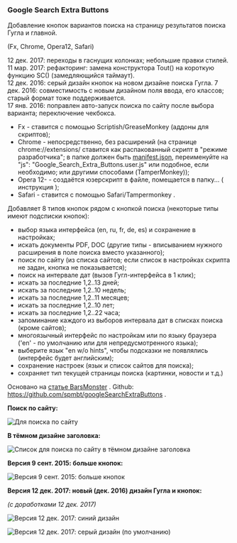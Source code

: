 ### Google Search Extra Buttons

Добавление кнопок вариантов поиска на страницу результатов поиска Гугла и главной.

(Fx, Chrome, Opera12, Safari)

12 дек. 2017: переходы в гаснущих колонках; небольшие правки стилей.<br>
11 мар. 2017: рефакторинг: замена конструктора Tout() на короткую функцию SC() (замедляющийся таймаут).<br>
12 дек. 2016: серый дизайн кнопок на новом дизайне поиска Гугла.
7 дек. 2016: совместимость с новым дизайном поля ввода, его классов; старый формат тоже поддерживается.<br>
17 янв. 2016: поправлен авто-запуск поиска по сайту после выбора варианта; переключение чекбокса.

* Fx - ставится с помощью Scriptish/GreaseMonkey (аддоны для скриптов);
* Chrome - непосредственно, без расширений (на странице chrome://extensions/ ставится как распакованный скрипт в "режиме разработчика"; в папке должен быть [manifest.json](https://raw.githubusercontent.com/spmbt/googleSearchExtraButtons/master/manifest.json), переименуйте на "js": "Google_Search_Extra_Buttons.user.js" или подобное, если необходимо; или другими способами (TamperMonkey));
* Opera 12- - создаётся юзерскрипт в файле, помещается в папку... ( инструкция );
* Safari - ставится с помощью Safari/Tampermonkey .

Добавляет 8 типов кнопок рядом с кнопкой поиска (некоторые типы имеют подсписки кнопок):

* выбор языка интерфейса (en, ru, fr, de, es) и сохранение в настройках;
* искать документы PDF, DOC (другие типы - вписыванием нужного расширения в поле поиска вместо указанного);
* поиск по сайту (из списка сайтов; если список в настройках скрипта не задан, кнопка не показывается);
* поиск на интервале дат (вызов Гугл-интерфейса в 1 клик);
* искать за последние 1,2..13 дней;
* искать за последние 1,2..10 недель;
* искать за последние 1,2..11 месяцев;
* искать за последние 1,2..10 лет;
* искать за последние 1,2..22 часа;
* запоминание каждого из выборов интервала дат в списках поиска (кроме сайтов);
* многоязычный интерфейс по настройкам или по языку браузера ('en' - по умолчанию или для непредусмотренного языка);
* выберите язык "en w/o hints", чтобы подсказки не появлялись (интерфейс будет английским);
* сохранение настроек (язык и список сайтов для поиска);
* сохраняет тип текущей страницы поиска (картинки, новости и  т.д.)

Основано на [статье BarsMonster](http://habrahabr.ru/post/179367/) .
Github: https://github.com/spmbt/googleSearchExtraButtons .

**Поиск по сайту:**

![Для поиска по сайту](https://raw.githubusercontent.com/spmbt/googleSearchExtraButtons/master/googleSearchExtraButt20150218-white.png)

**В тёмном дизайне заголовка:**

![Список для поиска по сайту в тёмном дизайне заголовка](https://raw.githubusercontent.com/spmbt/googleSearchExtraButtons/master/googleSearchExtraButt20150218-dark.png)

**Версия 9 сент. 2015: больше кнопок:**

![Версия 9 сент. 2015: больше кнопок](https://raw.githubusercontent.com/spmbt/googleSearchExtraButtons/master/20150909-googleSearchExtra123week.png)

**Версия 12 дек. 2017: новый (дек. 2016) дизайн Гугла и кнопок:**

*(с доработками 12 дек. 2017)*

![Версия 12 дек. 2017: синий дизайн](https://raw.githubusercontent.com/spmbt/googleSearchExtraButtons/master/googleSearch-20171212.png)

![Версия 12 дек. 2017: серый дизайн (по умолчанию)](https://raw.githubusercontent.com/spmbt/googleSearchExtraButtons/master/googleSearchGray-20171212.png)
